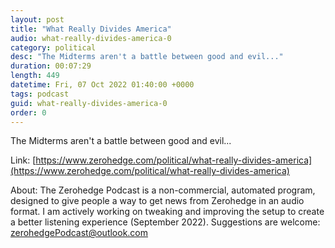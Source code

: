 ```yaml
---
layout: post
title: "What Really Divides America"
audio: what-really-divides-america-0
category: political
desc: "The Midterms aren't a battle between good and evil..."
duration: 00:07:29
length: 449
datetime: Fri, 07 Oct 2022 01:40:00 +0000
tags: podcast
guid: what-really-divides-america-0
order: 0
---
```

The Midterms aren't a battle between good and evil...

Link: [https://www.zerohedge.com/political/what-really-divides-america](https://www.zerohedge.com/political/what-really-divides-america)

About: The Zerohedge Podcast is a non-commercial, automated program, designed to give people a way to get news from Zerohedge in an audio format.  I am actively working on tweaking and improving the setup to create a better listening experience (September 2022).  Suggestions are welcome: [zerohedgePodcast@outlook.com](mailto:zerohedgePodcast@outlook.com)
